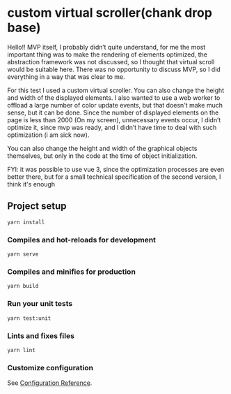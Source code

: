 # custom virtual scroller(chank drop base)
Hello!! MVP itself, I probably didn’t quite understand, for me the most important thing was to make the rendering of elements optimized, the abstraction framework was not discussed, so I thought that virtual scroll would be suitable here. There was no opportunity to discuss MVP, so I did everything in a way that was clear to me.

For this test I used a custom virtual scroller. You can also change the height and width of the displayed elements. I also wanted to use a web worker to offload a large number of color update events, but that doesn't make much sense, but it can be done. Since the number of displayed elements on the page is less than 2000 (On my screen), unnecessary events occur, I didn’t optimize it, since mvp was ready, and I didn’t have time to deal with such optimization (i am sick now).

You can also change the height and width of the graphical objects themselves, but only in the code at the time of object initialization.

FYI: it was possible to use vue 3, since the optimization processes are even better there, but for a small technical specification of the second version, I think it's enough

## Project setup
```
yarn install
```

### Compiles and hot-reloads for development
```
yarn serve
```

### Compiles and minifies for production
```
yarn build
```

### Run your unit tests
```
yarn test:unit
```

### Lints and fixes files
```
yarn lint
```

### Customize configuration
See [Configuration Reference](https://cli.vuejs.org/config/).
